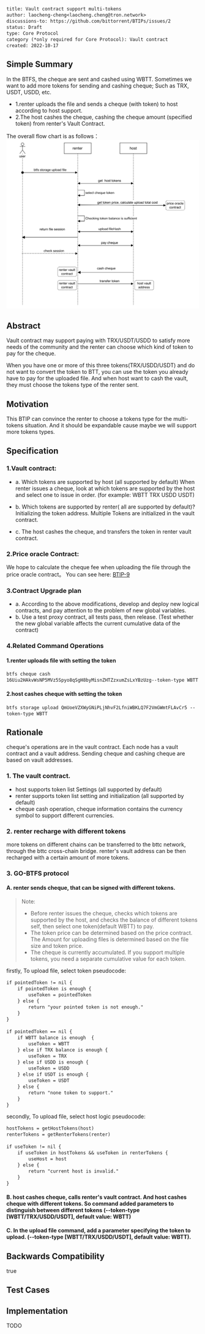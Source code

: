 
```btip: 2
title: Vault contract support multi-tokens
author: laocheng-cheng<laocheng.cheng@tron.network>
discussions-to: https://github.com/bittorrent/BTIPs/issues/2
status: Draft
type: Core Protocol
category (*only required for Core Protocol): Vault contract
created: 2022-10-17
```

## Simple Summary

In the BTFS, the cheque are sent and cashed using WBTT. Sometimes we want to add more tokens for sending and cashing cheque; Such as TRX, USDT, USDD, etc.

- 1.renter uploads the file and sends a cheque (with token) to host according to host support.
- 2.The host cashes the cheque, cashing the cheque amount (specified token) from renter's Vault Contract.

The overall flow chart is as follows：
![muti-tokens](../pictures/muti-tokens.png)

## Abstract

Vault contract may support paying with TRX/USDT/USDD to satisfy more needs of the community and the renter can choose which kind of token to pay for the cheque.

When you have one or more of this three tokens(TRX/USDD/USDT) and do not want to convert the token to BTT, you can use the token you already have to pay for the uploaded file. And when host want to cash the vault, they must choose the tokens type of the renter sent.

## Motivation

This BTIP can convince the renter to choose a tokens type for the multi-tokens situation. And it should be expandable cause maybe we will support more tokens types.

## Specification

### 1.Vault contract:
 - a. Which tokens are supported by host (all supported by default)
   When renter issues a cheque, look at which tokens are supported by the host and select one to issue in order. (for example: WBTT TRX USDD USDT)

 - b. Which tokens are supported by renter( all are supported by default)? Initializing the token address.
   Multiple Tokens are initialized in the vault contract.

 - c. The host cashes the cheque, and transfers the token in renter vault contract.

### 2.Price oracle Contract:

We hope to calculate the cheque fee when uploading the file through the price oracle contract。
You can see here: [BTIP-9](https://github.com/bittorrent/BTIPs/issues/9)

### 3.Contract Upgrade plan
- a. According to the above modifications, develop and deploy new logical contracts, and pay attention to the problem of new global variables.
- b. Use a test proxy contract, all tests pass, then release. (Test whether the new global variable affects the current cumulative data of the contract)


### 4.Related Command Operations
#### 1.renter uploads file with setting the token
```shell
btfs cheque cash  16Uiu2HAkvWsNP5MVz5Spyo8qSgH8byMisnZHTZzxumZsLxYBzUzg--token-type WBTT
```

#### 2.host cashes cheque with setting the token
```shell
btfs storage upload QmUoeVZXWyGNiPLjNhvF2LfniWBKLQ7F2VmGWmtFLAvCr5 --token-type WBTT
```


## Rationale

cheque's operations are in the vault contract. Each node has a vault contract and a vault address. Sending cheque and cashing cheque are based on vault addresses.

### 1. The vault contract.
 - host supports token list Settings (all supported by default)
 - renter supports token list setting and initialization (all supported by default)
 - cheque cash operation, cheque information contains the currency symbol to support different currencies.

### 2. renter recharge with different tokens
   more tokens on different chains can be transferred to the bttc network, through the bttc cross-chain bridge.
   renter's vault address can be then recharged with a certain amount of more tokens.

### 3. GO-BTFS protocol
#### A. renter sends cheque, that can be signed with different tokens.

> Note:
> - Before renter issues the cheque, checks which tokens are supported by the host, and checks the balance of different tokens self, then select one token(default WBTT) to pay.
> - The token price can be determined based on the price contract. The Amount for uploading files is determined based on the file size and token price.
> - The cheque is currently accumulated. If you support multiple tokens, you need a separate cumulative value for each token.


firstly, To upload file, select token pseudocode:
```golang
if pointedToken != nil {
	if pointedToken is enough {
        useToken = pointedToken
    } else {
		return "your pointed token is not enough."
    }
}
 
if pointedToken == nil {
    if WBTT balance is enough  {
        useToken = WBTT
    } else if TRX balance is enough {
        useToken = TRX
    } else if USDD is enough {
        useToken = USDD
    } else if USDT is enough {
        useToken = USDT
    } else {
        return "none token to support."
    }
}

```

secondly, To upload file, select host logic pseudocode:
```golang
hostTokens = getHostTokens(host)
renterTokens = getRenterTokens(renter)
 
if useToken != nil {
    if useToken in hostTokens && useToken in renterTokens {
        useHost = host
    } else {
        return "current host is invalid."
    }
}

```

#### B. host cashes cheque, calls renter's vault contract. And host cashes cheque with different tokens. So command added parameters to distinguish between different tokens (--token-type [WBTT/TRX/USDD/USDT], default value: WBTT)

#### C. In the upload file command, add a parameter specifying the token to upload. (--token-type [WBTT/TRX/USDD/USDT], default value: WBTT).




## Backwards Compatibility

true

## Test Cases

## Implementation

TODO
